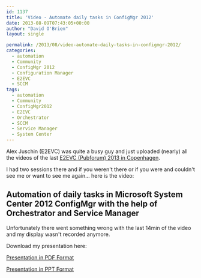 ```yaml
---
id: 1137
title: 'Video - Automate daily tasks in ConfigMgr 2012'
date: 2013-08-09T07:43:05+00:00
author: "David O'Brien"
layout: single

permalink: /2013/08/video-automate-daily-tasks-in-configmgr-2012/
categories:
  - automation
  - Community
  - ConfigMgr 2012
  - Configuration Manager
  - E2EVC
  - SCCM
tags:
  - automation
  - Community
  - ConfigMgr2012
  - E2EVC
  - Orchestrator
  - SCCM
  - Service Manager
  - System Center
---
```

Alex Juschin (E2EVC) was quite a busy guy and just uploaded (nearly) all the videos of the last [E2EVC (Pubforum) 2013 in Copenhagen](/2013/05/27/live-from-e2evc-2013-copenhagen/).

I had two sessions there and if you weren't there or if you were and couldn't see me or want to see me again... here is the video:

## Automation of daily tasks in Microsoft System Center 2012 ConfigMgr with the help of Orchestrator and Service Manager

Unfortunately there went something wrong with the last 14min of the video and my display wasn't recorded anymore.

Download my presentation here:

[Presentation in PDF Format](http://sdrv.ms/18fz6ae)

[Presentation in PPT Format](http://sdrv.ms/18fzchZ)



